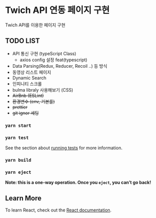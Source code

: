 # Twich API 연동 페이지 구현

Twich API를 이용한 페이지 구현

## TODO LIST

- API 통신 구현 (typeScript Class)
  - axios config 설정 feat(typescript)
- Data Parsing(Redux, Reducer, Recoil ..) 등 방식
- 동영상 리스트 페이지
- Dynamic Search
- 인피니티 스크롤
- bulma libraly 사용해보기 (CSS)
- ~~AirBnb (ESLint)~~
- ~~환경변수 (env, 기본룰)~~
- ~~prettier~~
- ~~git ignor 세팅~~

### `yarn start`

### `yarn test`

See the section about [running tests](https://facebook.github.io/create-react-app/docs/running-tests) for more information.

### `yarn build`

### `yarn eject`

**Note: this is a one-way operation. Once you `eject`, you can’t go back!**

## Learn More

To learn React, check out the [React documentation](https://reactjs.org/).
